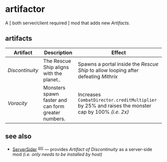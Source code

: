 # artifactor

A \[ both server/client required \] mod that adds new *Artifacts*.

## artifacts

Artifact | Description | Effect
---      | ---         | ---
*Discontinuity* | The Rescue Ship aligns with the planet.. | Spawns a portal inside the *Rescue Ship* to allow looping after defeating *Mithrix*
*Voracity* | Monsters spawn faster and can form greater numbers. | Increases `CombatDirector.creditMultiplier` by 25% and raises the monster cap by 100% *(i.e. 2x)*

## see also
- [ServerSider](https://thunderstore.io/package/itsschwer/ServerSider/) <sup>[*src*](https://github.com/itsschwer/ror2-serversider)</sup> — provides *Artifact of Discontinuity* as a server-side mod *(i.e. only needs to be installed by host)*
